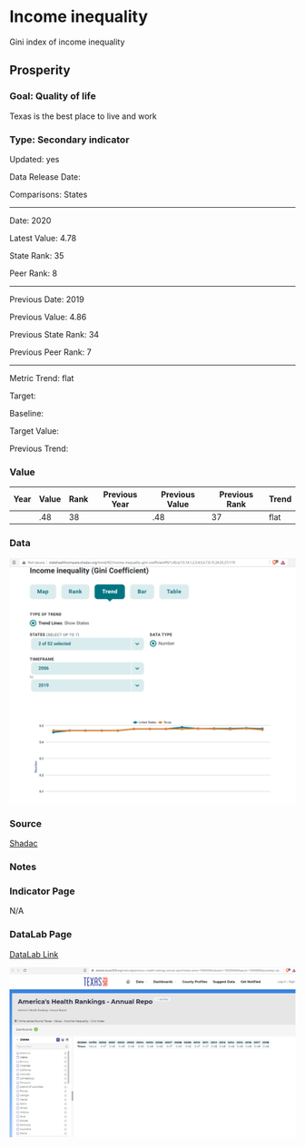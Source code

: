 # Income inequality

Gini index of income inequality

## Prosperity

### Goal: Quality of life

Texas is the best place to live and work

### Type: Secondary indicator

Updated: yes

Data Release Date: 


Comparisons: States


----

Date: 2020

Latest Value: 4.78

State Rank: 35

Peer Rank: 8


----

Previous Date:  2019

Previous Value: 4.86

Previous State Rank:   34

Previous Peer Rank: 7


----
Metric Trend: flat

Target: 

Baseline: 

Target Value: 

Previous Trend: 



### Value

| Year |  Value      | Rank     | Previous Year   | Previous Value | Previous Rank | Trend | 
| ----------- | ----------- | ----------- | ----------- | ----------- | ----------- | -----------|
|             |     .48     | 38        |             |      .48       | 37        | flat       | 

### Data

![dd](./images/gini.PNG)


### Source

[Shadac](http://statehealthcompare.shadac.org/table/82/income-inequality-gini-coefficient#1/a/27/119)

### Notes



### Indicator Page

N/A

### DataLab Page

[DataLab Link](https://datalab.texas2036.org/mskvxdg/america-s-health-rankings-annual-report?state-name=1000430&indicator=1005850&Measure=13940880&accesskey=zjtgrfb)

![sd](./images/datalab_gini.PNG)


